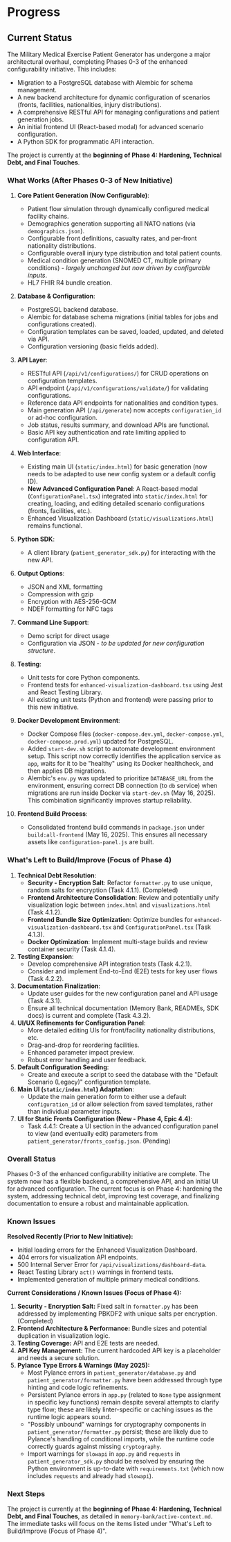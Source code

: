 # Progress

## Current Status

The Military Medical Exercise Patient Generator has undergone a major architectural overhaul, completing Phases 0-3 of the enhanced configurability initiative. This includes:
*   Migration to a PostgreSQL database with Alembic for schema management.
*   A new backend architecture for dynamic configuration of scenarios (fronts, facilities, nationalities, injury distributions).
*   A comprehensive RESTful API for managing configurations and patient generation jobs.
*   An initial frontend UI (React-based modal) for advanced scenario configuration.
*   A Python SDK for programmatic API interaction.

The project is currently at the **beginning of Phase 4: Hardening, Technical Debt, and Final Touches**.

### What Works (After Phases 0-3 of New Initiative)

1.  **Core Patient Generation (Now Configurable)**:
    *   Patient flow simulation through dynamically configured medical facility chains.
    *   Demographics generation supporting all NATO nations (via `demographics.json`).
    *   Configurable front definitions, casualty rates, and per-front nationality distributions.
    *   Configurable overall injury type distribution and total patient counts.
    *   Medical condition generation (SNOMED CT, multiple primary conditions) - *largely unchanged but now driven by configurable inputs*.
    *   HL7 FHIR R4 bundle creation.

2.  **Database & Configuration**:
    *   PostgreSQL backend database.
    *   Alembic for database schema migrations (initial tables for jobs and configurations created).
    *   Configuration templates can be saved, loaded, updated, and deleted via API.
    *   Configuration versioning (basic fields added).

3.  **API Layer**:
    *   RESTful API (`/api/v1/configurations/`) for CRUD operations on configuration templates.
    *   API endpoint (`/api/v1/configurations/validate/`) for validating configurations.
    *   Reference data API endpoints for nationalities and condition types.
    *   Main generation API (`/api/generate`) now accepts `configuration_id` or ad-hoc configuration.
    *   Job status, results summary, and download APIs are functional.
    *   Basic API key authentication and rate limiting applied to configuration API.

4.  **Web Interface**:
    *   Existing main UI (`static/index.html`) for basic generation (now needs to be adapted to use new config system or a default config ID).
    *   **New Advanced Configuration Panel**: A React-based modal (`ConfigurationPanel.tsx`) integrated into `static/index.html` for creating, loading, and editing detailed scenario configurations (fronts, facilities, etc.).
    *   Enhanced Visualization Dashboard (`static/visualizations.html`) remains functional.

5.  **Python SDK**:
    *   A client library (`patient_generator_sdk.py`) for interacting with the new API.

3.  **Output Options**:
    *   JSON and XML formatting
    *   Compression with gzip
    *   Encryption with AES-256-GCM
    *   NDEF formatting for NFC tags

4.  **Command Line Support**:
    *   Demo script for direct usage
    *   Configuration via JSON - *to be updated for new configuration structure*.

5.  **Testing**:
    *   Unit tests for core Python components.
    *   Frontend tests for `enhanced-visualization-dashboard.tsx` using Jest and React Testing Library.
    *   All existing unit tests (Python and frontend) were passing prior to this new initiative.

6.  **Docker Development Environment**:
    *   Docker Compose files (`docker-compose.dev.yml`, `docker-compose.yml`, `docker-compose.prod.yml`) updated for PostgreSQL.
    *   Added `start-dev.sh` script to automate development environment setup. This script now correctly identifies the application service as `app`, waits for it to be "healthy" using its Docker healthcheck, and then applies DB migrations.
    *   Alembic's `env.py` was updated to prioritize `DATABASE_URL` from the environment, ensuring correct DB connection (to `db` service) when migrations are run inside Docker via `start-dev.sh` (May 16, 2025). This combination significantly improves startup reliability.
7.  **Frontend Build Process**:
    *   Consolidated frontend build commands in `package.json` under `build:all-frontend` (May 16, 2025). This ensures all necessary assets like `configuration-panel.js` are built.

### What's Left to Build/Improve (Focus of Phase 4)

1.  **Technical Debt Resolution**:
    *   **Security - Encryption Salt**: Refactor `formatter.py` to use unique, random salts for encryption (Task 4.1.1). (Completed)
    *   **Frontend Architecture Consolidation**: Review and potentially unify visualization logic between `index.html` and `visualizations.html` (Task 4.1.2).
    *   **Frontend Bundle Size Optimization**: Optimize bundles for `enhanced-visualization-dashboard.tsx` and `ConfigurationPanel.tsx` (Task 4.1.3).
    *   **Docker Optimization**: Implement multi-stage builds and review container security (Task 4.1.4).
2.  **Testing Expansion**:
    *   Develop comprehensive API integration tests (Task 4.2.1).
    *   Consider and implement End-to-End (E2E) tests for key user flows (Task 4.2.2).
3.  **Documentation Finalization**:
    *   Update user guides for the new configuration panel and API usage (Task 4.3.1).
    *   Ensure all technical documentation (Memory Bank, READMEs, SDK docs) is current and complete (Task 4.3.2).
4.  **UI/UX Refinements for Configuration Panel**:
    *   More detailed editing UIs for front/facility nationality distributions, etc.
    *   Drag-and-drop for reordering facilities.
    *   Enhanced parameter impact preview.
    *   Robust error handling and user feedback.
5.  **Default Configuration Seeding**:
    *   Create and execute a script to seed the database with the "Default Scenario (Legacy)" configuration template.
6.  **Main UI (`static/index.html`) Adaptation**:
    *   Update the main generation form to either use a default `configuration_id` or allow selection from saved templates, rather than individual parameter inputs.
7.  **UI for Static Fronts Configuration (New - Phase 4, Epic 4.4)**:
    *   Task 4.4.1: Create a UI section in the advanced configuration panel to view (and eventually edit) parameters from `patient_generator/fronts_config.json`. (Pending)

### Overall Status

Phases 0-3 of the enhanced configurability initiative are complete. The system now has a flexible backend, a comprehensive API, and an initial UI for advanced configuration. The current focus is on Phase 4: hardening the system, addressing technical debt, improving test coverage, and finalizing documentation to ensure a robust and maintainable application.

### Known Issues

**Resolved Recently (Prior to New Initiative):**
*   Initial loading errors for the Enhanced Visualization Dashboard.
*   404 errors for visualization API endpoints.
*   500 Internal Server Error for `/api/visualizations/dashboard-data`.
*   React Testing Library `act()` warnings in frontend tests.
*   Implemented generation of multiple primary medical conditions.

**Current Considerations / Known Issues (Focus of Phase 4):**

1.  **Security - Encryption Salt:** Fixed salt in `formatter.py` has been addressed by implementing PBKDF2 with unique salts per encryption. (Completed)
2.  **Frontend Architecture & Performance:** Bundle sizes and potential duplication in visualization logic.
3.  **Testing Coverage:** API and E2E tests are needed.
4.  **API Key Management:** The current hardcoded API key is a placeholder and needs a secure solution.
5.  **Pylance Type Errors & Warnings (May 2025):**
    *   Most Pylance errors in `patient_generator/database.py` and `patient_generator/formatter.py` have been addressed through type hinting and code logic refinements.
    *   Persistent Pylance errors in `app.py` (related to `None` type assignment in specific key functions) remain despite several attempts to clarify type flow; these are likely linter-specific or caching issues as the runtime logic appears sound.
    *   "Possibly unbound" warnings for cryptography components in `patient_generator/formatter.py` persist; these are likely due to Pylance's handling of conditional imports, while the runtime code correctly guards against missing `cryptography`.
    *   Import warnings for `slowapi` in `app.py` and `requests` in `patient_generator_sdk.py` should be resolved by ensuring the Python environment is up-to-date with `requirements.txt` (which now includes `requests` and already had `slowapi`).

### Next Steps

The project is currently at the **beginning of Phase 4: Hardening, Technical Debt, and Final Touches**, as detailed in `memory-bank/active-context.md`. The immediate tasks will focus on the items listed under "What's Left to Build/Improve (Focus of Phase 4)".
